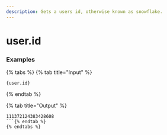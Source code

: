 ```yaml
---
description: Gets a users id, otherwise known as snowflake.
---
```


# user.id <user>

### Examples

{% tabs %}
{% tab title="Input" %}
```text
{user.id}
```
{% endtab %}

{% tab title="Output" %}
```text
111372124383428608
```{% endtab %}
{% endtabs %}